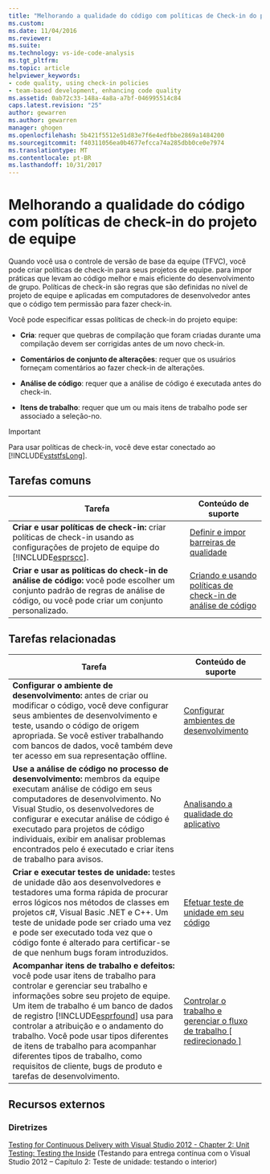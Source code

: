 ```yaml
---
title: "Melhorando a qualidade do código com políticas de Check-in do projeto de equipe | Microsoft Docs"
ms.custom: 
ms.date: 11/04/2016
ms.reviewer: 
ms.suite: 
ms.technology: vs-ide-code-analysis
ms.tgt_pltfrm: 
ms.topic: article
helpviewer_keywords:
- code quality, using check-in policies
- team-based development, enhancing code quality
ms.assetid: 0ab72c33-148a-4a8a-a7bf-046995514c84
caps.latest.revision: "25"
author: gewarren
ms.author: gewarren
manager: ghogen
ms.openlocfilehash: 5b421f5512e51d83e7f6e4edfbbe2869a1484200
ms.sourcegitcommit: f40311056ea0b4677efcca74a285dbb0ce0e7974
ms.translationtype: MT
ms.contentlocale: pt-BR
ms.lasthandoff: 10/31/2017
---
```

# <a name="enhancing-code-quality-with-team-project-check-in-policies"></a>Melhorando a qualidade do código com políticas de check-in do projeto de equipe
Quando você usa o controle de versão de base da equipe (TFVC), você pode criar políticas de check-in para seus projetos de equipe. para impor práticas que levam ao código melhor e mais eficiente do desenvolvimento de grupo. Políticas de check-in são regras que são definidas no nível de projeto de equipe e aplicadas em computadores de desenvolvedor antes que o código tem permissão para fazer check-in.  
  
 Você pode especificar essas políticas de check-in do projeto equipe:  
  
-   **Cria**: requer que quebras de compilação que foram criadas durante uma compilação devem ser corrigidas antes de um novo check-in.  
  
-   **Comentários de conjunto de alterações**: requer que os usuários forneçam comentários ao fazer check-in de alterações.  
  
-   **Análise de código**: requer que a análise de código é executada antes do check-in.  
  
-   **Itens de trabalho**: requer que um ou mais itens de trabalho pode ser associado a seleção-no.  
  
> [!IMPORTANT]
>  Para usar políticas de check-in, você deve estar conectado ao [!INCLUDE[vststfsLong](../code-quality/includes/vststfslong_md.md)].  
  
## <a name="common-tasks"></a>Tarefas comuns  
  
|Tarefa|Conteúdo de suporte|  
|----------|------------------------|  
|**Criar e usar políticas de check-in:** criar políticas de check-in usando as configurações de projeto de equipe do [!INCLUDE[esprscc](../code-quality/includes/esprscc_md.md)].|[Definir e impor barreiras de qualidade](http://msdn.microsoft.com/Library/bdc5666e-6cf0-45b2-a0a1-133c3f61e852)|  
|**Criar e usar as políticas do check-in de análise de código:** você pode escolher um conjunto padrão de regras de análise de código, ou você pode criar um conjunto personalizado.|[Criando e usando políticas de check-in de análise de código](../code-quality/creating-and-using-code-analysis-check-in-policies.md)|  
  
## <a name="related-tasks"></a>Tarefas relacionadas  
  
|Tarefa|Conteúdo de suporte|  
|----------|------------------------|  
|**Configurar o ambiente de desenvolvimento:** antes de criar ou modificar o código, você deve configurar seus ambientes de desenvolvimento e teste, usando o código de origem apropriada. Se você estiver trabalhando com bancos de dados, você também deve ter acesso em sua representação offline.|[Configurar ambientes de desenvolvimento](http://msdn.microsoft.com/en-us/7b686610-d379-4ca0-9608-73ef0e576e3a)|  
|**Use a análise de código no processo de desenvolvimento:** membros da equipe executam análise de código em seus computadores de desenvolvimento. No Visual Studio, os desenvolvedores de configurar e executar análise de código é executado para projetos de código individuais, exibir em analisar problemas encontrados pelo é executado e criar itens de trabalho para avisos.|[Analisando a qualidade do aplicativo](../code-quality/analyzing-application-quality-by-using-code-analysis-tools.md)|  
|**Criar e executar testes de unidade:** testes de unidade dão aos desenvolvedores e testadores uma forma rápida de procurar erros lógicos nos métodos de classes em projetos c#, Visual Basic .NET e C++. Um teste de unidade pode ser criado uma vez e pode ser executado toda vez que o código fonte é alterado para certificar-se de que nenhum bugs foram introduzidos.|[Efetuar teste de unidade em seu código](../test/unit-test-your-code.md)|  
|**Acompanhar itens de trabalho e defeitos:** você pode usar itens de trabalho para controlar e gerenciar seu trabalho e informações sobre seu projeto de equipe. Um item de trabalho é um banco de dados de registro [!INCLUDE[esprfound](../code-quality/includes/esprfound_md.md)] usa para controlar a atribuição e o andamento do trabalho. Você pode usar tipos diferentes de itens de trabalho para acompanhar diferentes tipos de trabalho, como requisitos de cliente, bugs de produto e tarefas de desenvolvimento.|[Controlar o trabalho e gerenciar o fluxo de trabalho &#91; redirecionado &#93;](http://msdn.microsoft.com/en-us/d2d8637d-0ef8-4ca3-874e-a04713344032)|  
  
## <a name="external-resources"></a>Recursos externos  
  
### <a name="guidance"></a>Diretrizes  
 [Testing for Continuous Delivery with Visual Studio 2012 - Chapter 2: Unit Testing: Testing the Inside](http://go.microsoft.com/fwlink/?LinkID=255188) (Testando para entrega contínua com o Visual Studio 2012 – Capítulo 2: Teste de unidade: testando o interior)